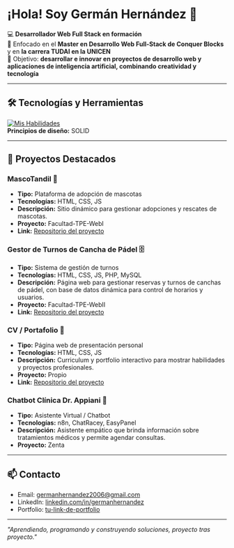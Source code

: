 # ¡Hola! Soy Germán Hernández 👋

💻 **Desarrollador Web Full Stack en formación**  
🚀 Enfocado en el **Master en Desarrollo Web Full-Stack de Conquer Blocks** y en **la carrera TUDAI en la UNICEN**  
🎯 Objetivo: **desarrollar e innovar en proyectos de desarrollo web y aplicaciones de inteligencia artificial, combinando creatividad y tecnología**

---

## 🛠️ Tecnologías y Herramientas
[![Mis Habilidades](https://skillicons.dev/icons?i=html,css,linux,python,git,github,js,ts,react)](https://skillicons.dev)  
**Principios de diseño:** SOLID

---

## 🌟 Proyectos Destacados

### MascoTandil 🐾
- **Tipo:** Plataforma de adopción de mascotas  
- **Tecnologías:** HTML, CSS, JS  
- **Descripción:** Sitio dinámico para gestionar adopciones y rescates de mascotas.  
- **Proyecto:** Facultad-TPE-WebI  
- **Link:** [Repositorio del proyecto](https://germanhernandez23.github.io/tpe_web1/) 

### Gestor de Turnos de Cancha de Pádel 🗄️
- **Tipo:** Sistema de gestión de turnos  
- **Tecnologías:** HTML, CSS, JS, PHP, MySQL  
- **Descripción:** Página web para gestionar reservas y turnos de canchas de pádel, con base de datos dinámica para control de horarios y usuarios.  
- **Proyecto:** Facultad-TPE-WebII
- **Link:** [Repositorio del proyecto](https://github.com/GermanHernandez23/tpe_web2)  

### CV / Portafolio 💼
- **Tipo:** Página web de presentación personal  
- **Tecnologías:** HTML, CSS, JS  
- **Descripción:** Curriculum y portfolio interactivo para mostrar habilidades y proyectos profesionales.  
- **Proyecto:** Propio  
- **Link:** [Repositorio del proyecto](https://github.com/GermanHernandez23/cv-portfolio)  

### Chatbot Clínica Dr. Appiani 🤖
- **Tipo:** Asistente Virtual / Chatbot  
- **Tecnologías:** n8n, ChatRacey, EasyPanel  
- **Descripción:** Asistente empático que brinda información sobre tratamientos médicos y permite agendar consultas.  
- **Proyecto:** Zenta 

---

## 📫 Contacto
- Email: [germanhernandez2006@gmail.com](mailto:germanhernandez2006@gmail.com)  
- LinkedIn: [linkedin.com/in/germanhernandez](https://www.linkedin.com/in/germ%C3%A1n-hern%C3%A1ndez-637435339/)  
- Portfolio: [tu-link-de-portfolio](https://tusitio.com)  

---

*"Aprendiendo, programando y construyendo soluciones, proyecto tras proyecto."*
